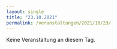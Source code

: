 ```yaml
---
layout: single
title: "23.10.2021"
permalink: /veranstaltungen/2021/10/23/
---
```


Keine Veranstaltung an diesem Tag.
